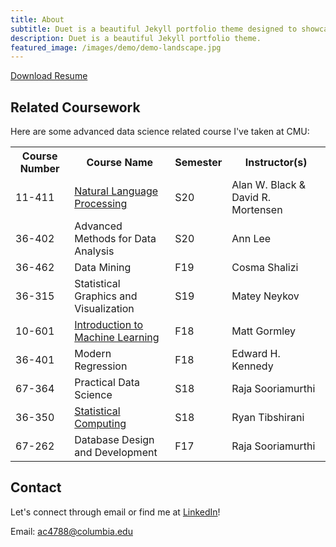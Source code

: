 ```yaml
---
title: About 
subtitle: Duet is a beautiful Jekyll portfolio theme designed to showcase your work in style. Perfect for designers, artists, photographers and developers to use for their portfolio website.
description: Duet is a beautiful Jekyll portfolio theme.
featured_image: /images/demo/demo-landscape.jpg
---
```


<a href="files/Aiqi_Cui_Resume_f20.pdf" class="button">Download Resume</a>



## Related Coursework

Here are some advanced data science related course I've taken at CMU:

<table class="table" style="border:none;">
  <tr>
    <th>Course Number</th>
    <th>Course Name</th>
    <th>Semester</th>
    <th>Instructor(s)</th>
  </tr>
  <tr>
    <td>11-411</td>
    <td><a href="http://demo.clab.cs.cmu.edu/NLP/">Natural Language Processing</a></td>
    <td>S20</td>
    <td>Alan W. Black & David R. Mortensen</td>
  </tr>
  <tr>
    <td>36-402</td>
    <td>Advanced Methods for Data Analysis</td>
    <td>S20</td>
    <td>Ann Lee</td>
  </tr>
  <tr>
    <td>36-462</td>
    <td>Data Mining</td>
    <td>F19</td>
    <td>Cosma Shalizi</td>
  </tr>
  <tr>
    <td>36-315</td>
    <td>Statistical Graphics and Visualization</td>
    <td>S19</td>
    <td>Matey Neykov</td>
  </tr>
  <tr>
    <td>10-601</td>
    <td><a href="http://www.cs.cmu.edu/~mgormley/courses/10601bd-f18/index.html">Introduction to Machine Learning</a></td>
    <td>F18</td>
    <td>Matt Gormley</td>
  </tr>
  <tr>
    <td>36-401</td>
    <td>Modern Regression</td>
    <td>F18</td>
    <td>Edward H. Kennedy</td>
  </tr>
  <tr>
    <td>67-364</td>
    <td>Practical Data Science</td>
    <td>S18</td>
    <td>Raja Sooriamurthi</td>
  </tr>
  <tr>
    <td>36-350</td>
    <td><a href="http://www.stat.cmu.edu/~ryantibs/statcomp/">Statistical Computing</a></td>
    <td>S18</td>
    <td>Ryan Tibshirani</td>
  </tr>
  <tr>
    <td>67-262</td>
    <td>Database Design and Development</td>
    <td>F17</td>
    <td>Raja Sooriamurthi</td>
  </tr>
</table>

## Contact

Let's connect through email or find me at [LinkedIn](https://www.linkedin.com/in/aiqicui/)!

Email: [ac4788@columbia.edu](mailto:ac4788@columbia.edu)